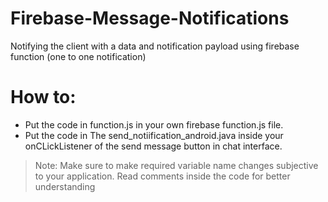 # Firebase-Message-Notifications
Notifying the client with a data and notification payload using firebase function (one to one notification) 

# How to: 
- Put the code in function.js in your own firebase function.js file.
- Put the code in The send_notiification_android.java inside your onCLickListener of the send message button in chat interface.

>Note: Make sure to make required variable name changes subjective to your application.
>Read comments inside the code for better understanding
